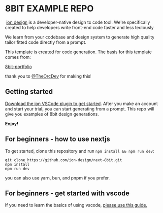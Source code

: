 # 8BIT EXAMPLE REPO
​
[ion design](https://www.ion.design/) is a developer-native design to code tool. We're specifically created to help developers write front-end code faster and less tediously

We learn from your codebase and design system to generate high quality tailor fitted code directly from a prompt.

This template is created for code generation. The basis for this template comes from:

[8bit-portfolio](https://github.com/TheOrcDev/8bit-portfolio/)

thank you to [@TheOrcDev](https://github.com/TheOrcDev) for making this!
​

## Getting started

[Download the ion VSCode plugin to get started](https://marketplace.visualstudio.com/items?itemName=iondesign.ion). After you make an account and start your trial, you can start generating from a prompt. This repo will give you examples of 8bit design generations.

**Enjoy!**

## For beginners - how to use nextjs

To get started, clone this repository and run `npm install && npm run dev`:

    git clone https://github.com/ion-design/next-8bit.git
    npm install
    npm run dev

you can also use yarn, bun, and pnpm if you prefer.

## For beginners - get started with vscode

If you need to learn the basics of using vscode, [please use this guide.](https://code.visualstudio.com/docs/introvideos/basics)